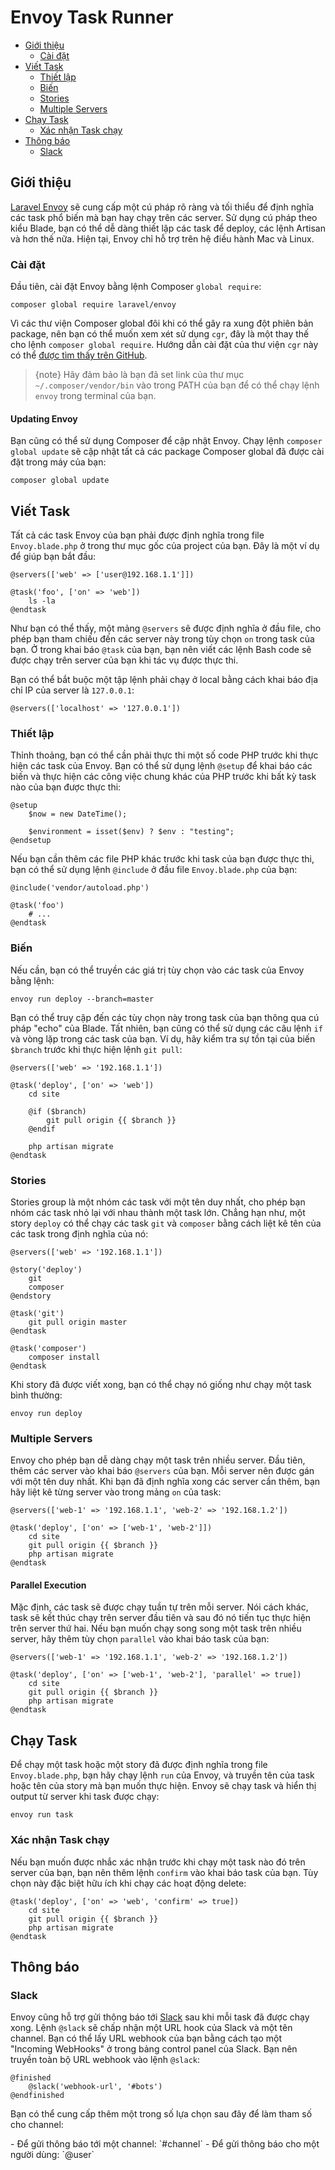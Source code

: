 # Envoy Task Runner

- [Giới thiệu](#introduction)
    - [Cài đặt](#installation)
- [Viết Task](#writing-tasks)
    - [Thiết lập](#setup)
    - [Biến](#variables)
    - [Stories](#stories)
    - [Multiple Servers](#multiple-servers)
- [Chạy Task](#running-tasks)
    - [Xác nhận Task chạy](#confirming-task-execution)
- [Thông báo](#notifications)
    - [Slack](#slack)

<a name="introduction"></a>
## Giới thiệu

[Laravel Envoy](https://github.com/laravel/envoy) sẽ cung cấp một cú pháp rõ ràng và tối thiểu để định nghĩa các task phổ biến mà bạn hay chạy trên các server. Sử dụng cú pháp theo kiểu Blade, bạn có thể dễ dàng thiết lập các task để deploy, các lệnh Artisan và hơn thế nữa. Hiện tại, Envoy chỉ hỗ trợ trên hệ điều hành Mac và Linux.

<a name="installation"></a>
### Cài đặt

Đầu tiên, cài đặt Envoy bằng lệnh Composer `global require`:

    composer global require laravel/envoy

Vì các thư viện Composer global đôi khi có thể gây ra xung đột phiên bản package, nên bạn có thể muốn xem xét sử dụng `cgr`, đây là một thay thế cho lệnh `composer global require`. Hướng dẫn cài đặt của thư viện `cgr` này có thể [được tìm thấy trên GitHub](https://github.com/consolidation-org/cgr).

> {note} Hãy đảm bảo là bạn đã set link của thư mục `~/.composer/vendor/bin` vào trong PATH của bạn để có thể chạy lệnh `envoy` trong terminal của bạn.

#### Updating Envoy

Bạn cũng có thể sử dụng Composer để cập nhật Envoy. Chạy lệnh `composer global update` sẽ cập nhật tất cả các package Composer global đã được cài đặt trong máy của bạn:

    composer global update

<a name="writing-tasks"></a>
## Viết Task

Tất cả các task Envoy của bạn phải được định nghĩa trong file `Envoy.blade.php` ở trong thư mục gốc của project của bạn. Đây là một ví dụ để giúp bạn bắt đầu:

    @servers(['web' => ['user@192.168.1.1']])

    @task('foo', ['on' => 'web'])
        ls -la
    @endtask

Như bạn có thể thấy, một mảng `@servers` sẽ được định nghĩa ở đầu file, cho phép bạn tham chiếu đến các server này trong tùy chọn `on` trong task của bạn. Ở trong khai báo `@task` của bạn, bạn nên viết các lệnh Bash code sẽ được chạy trên server của bạn khi tác vụ được thực thi.

Bạn có thể bắt buộc một tập lệnh phải chạy ở local bằng cách khai báo địa chỉ IP của server là `127.0.0.1`:

    @servers(['localhost' => '127.0.0.1'])

<a name="setup"></a>
### Thiết lập

Thỉnh thoảng, bạn có thể cần phải thực thi một số code PHP trước khi thực hiện các task của Envoy. Bạn có thể sử dụng lệnh ```@setup``` để khai báo các biến và thực hiện các công việc chung khác của PHP trước khi bất kỳ task nào của bạn được thực thi:

    @setup
        $now = new DateTime();

        $environment = isset($env) ? $env : "testing";
    @endsetup

Nếu bạn cần thêm các file PHP khác trước khi task của bạn được thực thi, bạn có thể sử dụng lệnh `@include` ở đầu file `Envoy.blade.php` của bạn:

    @include('vendor/autoload.php')

    @task('foo')
        # ...
    @endtask

<a name="variables"></a>
### Biến

Nếu cần, bạn có thể truyền các giá trị tùy chọn vào các task của Envoy bằng lệnh:

    envoy run deploy --branch=master

Bạn có thể truy cập đến các tùy chọn này trong task của bạn thông qua cú pháp "echo" của Blade. Tất nhiên, bạn cũng có thể sử dụng các câu lệnh `if` và vòng lặp trong các task của bạn. Ví dụ, hãy kiểm tra sự tồn tại của biến `$branch` trước khi thực hiện lệnh `git pull`:

    @servers(['web' => '192.168.1.1'])

    @task('deploy', ['on' => 'web'])
        cd site

        @if ($branch)
            git pull origin {{ $branch }}
        @endif

        php artisan migrate
    @endtask

<a name="stories"></a>
### Stories

Stories group là một nhóm các task với một tên duy nhất, cho phép bạn nhóm các task nhỏ lại với nhau thành một task lớn. Chẳng hạn như, một story `deploy` có thể chạy các task `git` và `composer` bằng cách liệt kê tên của các task trong định nghĩa của nó:

    @servers(['web' => '192.168.1.1'])

    @story('deploy')
        git
        composer
    @endstory

    @task('git')
        git pull origin master
    @endtask

    @task('composer')
        composer install
    @endtask

Khi story đã được viết xong, bạn có thể chạy nó giống như chạy một task bình thường:

    envoy run deploy

<a name="multiple-servers"></a>
### Multiple Servers

Envoy cho phép bạn dễ dàng chạy một task trên nhiều server. Đầu tiên, thêm các server vào khai báo `@servers` của bạn. Mỗi server nên được gán với một tên duy nhất. Khi bạn đã định nghĩa xong các server cần thêm, bạn hãy liệt kê từng server vào trong mảng `on` của task:

    @servers(['web-1' => '192.168.1.1', 'web-2' => '192.168.1.2'])

    @task('deploy', ['on' => ['web-1', 'web-2']])
        cd site
        git pull origin {{ $branch }}
        php artisan migrate
    @endtask

#### Parallel Execution

Mặc định, các task sẽ được chạy tuần tự trên mỗi server. Nói cách khác, task sẽ kết thúc chạy trên server đầu tiên và sau đó nó tiến tục thực hiện trên server thứ hai. Nếu bạn muốn chạy song song một task trên nhiều server, hãy thêm tùy chọn `parallel` vào khai báo task của bạn:

    @servers(['web-1' => '192.168.1.1', 'web-2' => '192.168.1.2'])

    @task('deploy', ['on' => ['web-1', 'web-2'], 'parallel' => true])
        cd site
        git pull origin {{ $branch }}
        php artisan migrate
    @endtask

<a name="running-tasks"></a>
## Chạy Task

Để chạy một task hoặc một story đã được định nghĩa trong file `Envoy.blade.php`, bạn hãy chạy lệnh `run` của Envoy, và truyền tên của task hoặc tên của story mà bạn muốn thực hiện. Envoy sẽ chạy task và hiển thị output từ server khi task được chạy:

    envoy run task

<a name="confirming-task-execution"></a>
### Xác nhận Task chạy

Nếu bạn muốn được nhắc xác nhận trước khi chạy một task nào đó trên server của bạn, bạn nên thêm lệnh `confirm` vào khai báo task của bạn. Tùy chọn này đặc biệt hữu ích khi chạy các hoạt động delete:

    @task('deploy', ['on' => 'web', 'confirm' => true])
        cd site
        git pull origin {{ $branch }}
        php artisan migrate
    @endtask

<a name="notifications"></a>
## Thông báo

<a name="slack"></a>
### Slack

Envoy cũng hỗ trợ gửi thông báo tới [Slack](https://slack.com) sau khi mỗi task đã được chạy xong. Lệnh `@slack` sẽ chấp nhận một URL hook của Slack và một tên channel. Bạn có thể lấy URL webhook của bạn bằng cách tạo một "Incoming WebHooks" ở trong bảng control panel của Slack. Bạn nên truyền toàn bộ URL webhook vào lệnh `@slack`:

    @finished
        @slack('webhook-url', '#bots')
    @endfinished

Bạn có thể cung cấp thêm một trong số lựa chọn sau đây để làm tham số cho channel:

<div class="content-list" markdown="1">
- Để gửi thông báo tới một channel: `#channel`
- Để gửi thông báo cho một người dùng: `@user`
</div>

